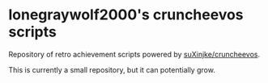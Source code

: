 # lonegraywolf2000's cruncheevos scripts
Repository of retro achievement scripts powered by [suXinjke/cruncheevos](https://github.com/suXinjke/cruncheevos).

This is currently a small repository, but it can potentially grow.
